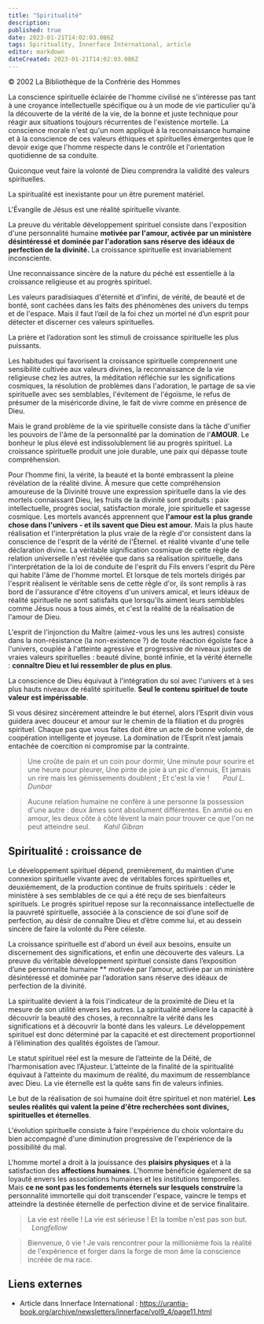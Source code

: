 ```yaml
---
title: "Spiritualité"
description:
published: true
date: 2023-01-21T14:02:03.086Z
tags: Spirituality, Innerface International, article
editor: markdown
dateCreated: 2023-01-21T14:02:03.086Z
---
```


<p class="v-card v-sheet theme--light gray lighten-3 px-2">© 2002 La Bibliothèque de la Confrérie des Hommes</p>


La conscience spirituelle éclairée de l'homme civilisé ne s'intéresse pas tant à une croyance intellectuelle spécifique ou à un mode de vie particulier qu'à la découverte de la vérité de la vie, de la bonne et juste technique pour réagir aux situations toujours récurrentes de l'existence mortelle. La conscience morale n'est qu'un nom appliqué à la reconnaissance humaine et à la conscience de ces valeurs éthiques et spirituelles émergentes que le devoir exige que l'homme respecte dans le contrôle et l'orientation quotidienne de sa conduite.

Quiconque veut faire la volonté de Dieu comprendra la validité des valeurs spirituelles.

La spiritualité est inexistante pour un être purement matériel.

L'Évangile de Jésus est une réalité spirituelle vivante.

La preuve du véritable développement spirituel consiste dans l'exposition d'une personnalité humaine **motivée par l'amour, activée par un ministère désintéressé et dominée par l'adoration sans réserve des idéaux de perfection de la divinité.** La croissance spirituelle est invariablement inconsciente.

Une reconnaissance sincère de la nature du péché est essentielle à la croissance religieuse et au progrès spirituel.

Les valeurs paradisiaques d'éternité et d'infini, de vérité, de beauté et de bonté, sont cachées dans les faits des phénomènes des univers du temps et de l'espace. Mais il faut l’œil de la foi chez un mortel né d’un esprit pour détecter et discerner ces valeurs spirituelles.

La prière et l’adoration sont les stimuli de croissance spirituelle les plus puissants.

Les habitudes qui favorisent la croissance spirituelle comprennent une sensibilité cultivée aux valeurs divines, la reconnaissance de la vie religieuse chez les autres, la méditation réfléchie sur les significations cosmiques, la résolution de problèmes dans l'adoration, le partage de sa vie spirituelle avec ses semblables, l'évitement de l'égoïsme, le refus de présumer de la miséricorde divine, le fait de vivre comme en présence de Dieu.

Mais le grand problème de la vie spirituelle consiste dans la tâche d'unifier les pouvoirs de l'âme de la personnalité par la domination de l'**AMOUR**. Le bonheur le plus élevé est indissolublement lié au progrès spirituel. La croissance spirituelle produit une joie durable, une paix qui dépasse toute compréhension.

Pour l’homme fini, la vérité, la beauté et la bonté embrassent la pleine révélation de la réalité divine. À mesure que cette compréhension amoureuse de la Divinité trouve une expression spirituelle dans la vie des mortels connaissant Dieu, les fruits de la divinité sont produits : paix intellectuelle, progrès social, satisfaction morale, joie spirituelle et sagesse cosmique. Les mortels avancés apprennent que **l'amour est la plus grande chose dans l'univers - et ils savent que Dieu est amour.** Mais la plus haute réalisation et l'interprétation la plus vraie de la règle d'or consistent dans la conscience de l'esprit de la vérité de l'Éternel. et réalité vivante d'une telle déclaration divine. La véritable signification cosmique de cette règle de relation universelle n'est révélée que dans sa réalisation spirituelle, dans l'interprétation de la loi de conduite de l'esprit du Fils envers l'esprit du Père qui habite l'âme de l'homme mortel. Et lorsque de tels mortels dirigés par l'esprit réalisent le véritable sens de cette règle d'or, ils sont remplis à ras bord de l'assurance d'être citoyens d'un univers amical, et leurs idéaux de réalité spirituelle ne sont satisfaits que lorsqu'ils aiment leurs semblables comme Jésus nous a tous aimés, et c'est la réalité de la réalisation de l'amour de Dieu.

L'esprit de l'injonction du Maître (aimez-vous les uns les autres) consiste dans la non-résistance (la non-existence ?) de toute réaction égoïste face à l'univers, couplée à l'atteinte agressive et progressive de niveaux justes de vraies valeurs spirituelles : beauté divine, bonté infinie, et la vérité éternelle : **connaître Dieu et lui ressembler de plus en plus**.

La conscience de Dieu équivaut à l'intégration du soi avec l'univers et à ses plus hauts niveaux de réalité spirituelle. **Seul le contenu spirituel de toute valeur est impérissable**.

Si vous désirez sincèrement atteindre le but éternel, alors l’Esprit divin vous guidera avec douceur et amour sur le chemin de la filiation et du progrès spirituel. Chaque pas que vous faites doit être un acte de bonne volonté, de coopération intelligente et joyeuse. La domination de l’Esprit n’est jamais entachée de coercition ni compromise par la contrainte.

> Une croûte de pain et un coin pour dormir,
> Une minute pour sourire et une heure pour pleurer,
> Une pinte de joie à un pic d'ennuis,
> Et jamais un rire mais les gémissements doublent ;
> Et c'est la vie !
> &nbsp; &nbsp; &nbsp; _Paul L. Dunbar_

> Aucune relation humaine ne confère à une personne la possession d'une autre : deux âmes sont absolument différentes. En amitié ou en amour, les deux côte à côte lèvent la main pour trouver ce que l'on ne peut atteindre seul.
> &nbsp; &nbsp; &nbsp; _Kahil Gibran_

## Spiritualité : croissance de

Le développement spirituel dépend, premièrement, du maintien d'une connexion spirituelle vivante avec de véritables forces spirituelles et, deuxièmement, de la production continue de fruits spirituels : céder le ministère à ses semblables de ce qui a été reçu de ses bienfaiteurs spirituels. Le progrès spirituel repose sur la reconnaissance intellectuelle de la pauvreté spirituelle, associée à la conscience de soi d’une soif de perfection, au désir de connaître Dieu et d’être comme lui, et au dessein sincère de faire la volonté du Père céleste.

La croissance spirituelle est d'abord un éveil aux besoins, ensuite un discernement des significations, et enfin une découverte des valeurs. La preuve du véritable développement spirituel consiste dans l’exposition d’une personnalité humaine ** motivée par l’amour, activée par un ministère désintéressé et dominée par l’adoration sans réserve des idéaux de perfection de la divinité.

La spiritualité devient à la fois l'indicateur de la proximité de Dieu et la mesure de son utilité envers les autres. La spiritualité améliore la capacité à découvrir la beauté des choses, à reconnaître la vérité dans les significations et à découvrir la bonté dans les valeurs. Le développement spirituel est donc déterminé par la capacité et est directement proportionnel à l’élimination des qualités égoïstes de l’amour.

Le statut spirituel réel est la mesure de l’atteinte de la Déité, de l’harmonisation avec l’Ajusteur. L’atteinte de la finalité de la spiritualité équivaut à l’atteinte du maximum de réalité, du maximum de ressemblance avec Dieu. La vie éternelle est la quête sans fin de valeurs infinies.

Le but de la réalisation de soi humaine doit être spirituel et non matériel. **Les seules réalités qui valent la peine d'être recherchées sont divines, spirituelles et éternelles**.

L'évolution spirituelle consiste à faire l'expérience du choix volontaire du bien accompagné d'une diminution progressive de l'expérience de la possibilité du mal.

L'homme mortel a droit à la jouissance des **plaisirs physiques** et à la satisfaction des **affections humaines**. L’homme bénéficie également de sa loyauté envers les associations humaines et les institutions temporelles. Mais **ce ne sont pas les fondements éternels sur lesquels construire** la personnalité immortelle qui doit transcender l'espace, vaincre le temps et atteindre la destinée éternelle de perfection divine et de service finalitaire.

> La vie est réelle ! La vie est sérieuse ! Et la tombe n'est pas son but.
> &nbsp; &nbsp; &nbsp; _Longfellow_

> Bienvenue, ô vie ! Je vais rencontrer pour la millionième fois la réalité de l'expérience et forger dans la forge de mon âme la conscience incréée de ma race.

## Liens externes

* Article dans Innerface International : https://urantia-book.org/archive/newsletters/innerface/vol9_4/page11.html

